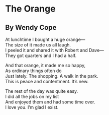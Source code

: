 # The Orange 
## By Wendy Cope

At lunchtime I bought a huge orange—  
The size of it made us all laugh.  
I peeled it and shared it with Robert and Dave—  
They got quarters and I had a half.  

And that orange, it made me so happy,  
As ordinary things often do  
Just lately. The shopping. A walk in the park.  
This is peace and contentment. It’s new.  

The rest of the day was quite easy.  
I did all the jobs on my list  
And enjoyed them and had some time over.  
I love you. I’m glad I exist.  
